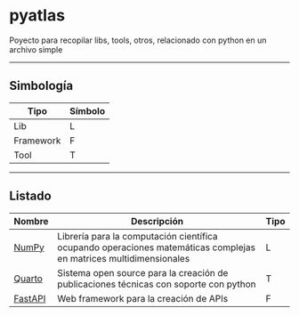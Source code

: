 # pyatlas
Poyecto para recopilar libs, tools, otros, relacionado con python en un archivo simple

---

## Simbología
| Tipo      | Símbolo |
|-----------|--------|
| Lib       |L|
| Framework | F|
| Tool|T|

---

## Listado

| Nombre                      | Descripción                                                                                                       | Tipo |
|-----------------------------|-------------------------------------------------------------------------------------------------------------------|------|
| [NumPy](https://numpy.org/) | Librería para la computación científica ocupando operaciones matemáticas complejas en matrices multidimensionales | L    |
| [Quarto](https://quarto.org/)                  | Sistema open source para la creación de publicaciones técnicas con soporte con python | T    |
| [FastAPI]()                 | Web framework para la creación de APIs | F|
